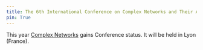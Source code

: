 ```yaml
---
title: The 6th International Conference on Complex Networks and Their Applications
pin: True
---
```


This year [Complex Networks](http://www.complexnetworks.org/)
gains Conference status.
It will be held in Lyon (France).
